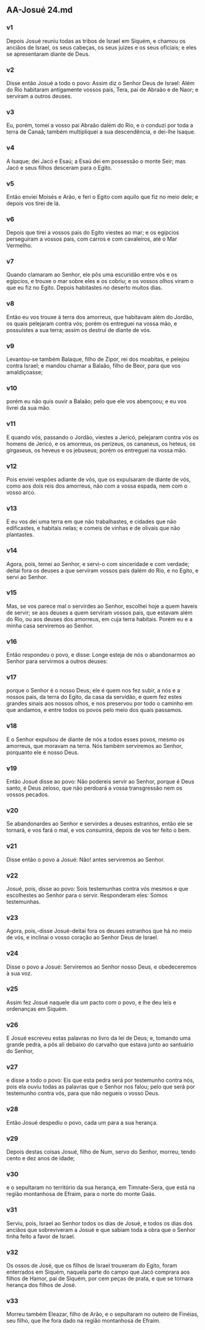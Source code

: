 ## AA-Josué 24.md
### v1
 Depois Josué reuniu todas as tribos de Israel em Siquém, e chamou os anciãos de Israel, os seus cabeças, os seus juízes e os seus oficiais; e eles se apresentaram diante de Deus.
### v2
 Disse então Josué a todo o povo: Assim diz o Senhor Deus de Israel: Além do Rio habitaram antigamente vossos pais, Tera, pai de Abraão e de Naor; e serviram a outros deuses.
### v3
 Eu, porém, tomei a vosso pai Abraão dalém do Rio, e o conduzi por toda a terra de Canaã; também multipliquei a sua descendência, e dei-lhe Isaque.
### v4
 A Isaque; dei Jacó e Esaú; a Esaú dei em possessão o monte Seir; mas Jacó e seus filhos desceram para o Egito.
### v5
 Então enviei Moisés e Arão, e feri o Egito com aquilo que fiz no meio dele; e depois vos tirei de lá.
### v6
 Depois que tirei a vossos pais do Egito viestes ao mar; e os egípcios perseguiram a vossos pais, com carros e com cavaleiros, até o Mar Vermelho.
### v7
 Quando clamaram ao Senhor, ele pôs uma escuridão entre vós e os egípcios, e trouxe o mar sobre eles e os cobriu; e os vossos olhos viram o que eu fiz no Egito. Depois habitastes no deserto muitos dias.
### v8
 Então eu vos trouxe à terra dos amorreus, que habitavam além do Jordão, os quais pelejaram contra vós; porém os entreguei na vossa mão, e possuístes a sua terra; assim os destruí de diante de vós.
### v9
 Levantou-se também Balaque, filho de Zipor, rei dos moabitas, e pelejou contra Israel; e mandou chamar a Balaão, filho de Beor, para que vos amaldiçoasse;
### v10
 porém eu não quis ouvir a Balaão; pelo que ele vos abençoou; e eu vos livrei da sua mão.
### v11
 E quando vós, passando o Jordão, viestes a Jericó, pelejaram contra vós os homens de Jericó, e os amorreus, os perizeus, os cananeus, os heteus, os girgaseus, os heveus e os jebuseus; porém os entreguei na vossa mão.
### v12
 Pois enviei vespões adiante de vós, que os expulsaram de diante de vós, como aos dois reis dos amorreus, não com a vossa espada, nem com o vosso arco.
### v13
 E eu vos dei uma terra em que não trabalhastes, e cidades que não edificastes, e habitais nelas; e comeis de vinhas e de olivais que não plantastes.
### v14
 Agora, pois, temei ao Senhor, e servi-o com sinceridade e com verdade; deitai fora os deuses a que serviram vossos pais dalém do Rio, e no Egito, e servi ao Senhor.
### v15
 Mas, se vos parece mal o servirdes ao Senhor, escolhei hoje a quem haveis de servir; se aos deuses a quem serviram vossos pais, que estavam além do Rio, ou aos deuses dos amorreus, em cuja terra habitais. Porém eu e a minha casa serviremos ao Senhor.
### v16
 Então respondeu o povo, e disse: Longe esteja de nós o abandonarmos ao Senhor para servirmos a outros deuses:
### v17
 porque o Senhor é o nosso Deus; ele é quem nos fez subir, a nós e a nossos pais, da terra do Egito, da casa da servidão, e quem fez estes grandes sinais aos nossos olhos, e nos preservou por todo o caminho em que andamos, e entre todos os povos pelo meio dos quais passamos.
### v18
 E o Senhor expulsou de diante de nós a todos esses povos, mesmo os amorreus, que moravam na terra. Nós também serviremos ao Senhor, porquanto ele é nosso Deus.
### v19
 Então Josué disse ao povo: Não podereis servir ao Senhor, porque é Deus santo, é Deus zeloso, que não perdoará a vossa transgressão nem os vossos pecados.
### v20
 Se abandonardes ao Senhor e servirdes a deuses estranhos, então ele se tornará, e vos fará o mal, e vos consumirá, depois de vos ter feito o bem.
### v21
 Disse então o povo a Josué: Não! antes serviremos ao Senhor.
### v22
 Josué, pois, disse ao povo: Sois testemunhas contra vós mesmos e que escolhestes ao Senhor para o servir. Responderam eles: Somos testemunhas.
### v23
 Agora, pois,-disse Josué-deitai fora os deuses estranhos que há no meio de vós, e inclinai o vosso coração ao Senhor Deus de Israel.
### v24
 Disse o povo a Josué: Serviremos ao Senhor nosso Deus, e obedeceremos à sua voz.
### v25
 Assim fez Josué naquele dia um pacto com o povo, e lhe deu leis e ordenanças em Siquém.
### v26
 E Josué escreveu estas palavras no livro da lei de Deus; e, tomando uma grande pedra, a pôs ali debaixo do carvalho que estava junto ao santuário do Senhor,
### v27
 e disse a todo o povo: Eis que esta pedra será por testemunho contra nós, pois ela ouviu todas as palavras que o Senhor nos falou; pelo que será por testemunho contra vós, para que não negueis o vosso Deus.
### v28
 Então Josué despediu o povo, cada um para a sua herança.
### v29
 Depois destas coisas Josué, filho de Num, servo do Senhor, morreu, tendo cento e dez anos de idade;
### v30
 e o sepultaram no território da sua herança, em Timnate-Sera, que está na região montanhosa de Efraim, para o norte do monte Gaás.
### v31
 Serviu, pois, Israel ao Senhor todos os dias de Josué, e todos os dias dos anciãos que sobreviveram a Josué e que sabiam toda a obra que o Senhor tinha feito a favor de Israel.
### v32
 Os ossos de José, que os filhos de Israel trouxeram do Egito, foram enterrados em Siquém, naquela parte do campo que Jacó comprara aos filhos de Hamor, pai de Siquém, por cem peças de prata, e que se tornara herança dos filhos de José.
### v33
 Morreu também Eleazar, filho de Arão, e o sepultaram no outeiro de Finéias, seu filho, que lhe fora dado na região montanhosa de Efraim.
